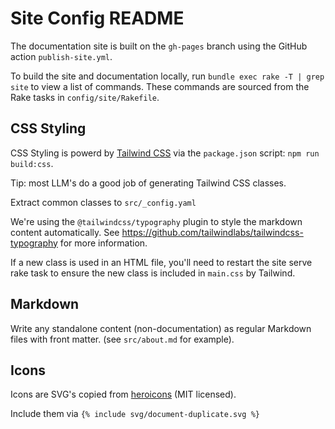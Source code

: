 # Site Config README

The documentation site is built on the `gh-pages` branch using the GitHub action `publish-site.yml`.

To build the site and documentation locally, run `bundle exec rake -T | grep site` to view a list of commands. These commands are sourced from the Rake tasks in `config/site/Rakefile`.

## CSS Styling

CSS Styling is powerd by [Tailwind CSS](https://tailwindcss.com/) via the `package.json` script: `npm run build:css`.

Tip: most LLM's do a good job of generating Tailwind CSS classes.

Extract common classes to `src/_config.yaml`

We're using the `@tailwindcss/typography` plugin to style the markdown content automatically. See https://github.com/tailwindlabs/tailwindcss-typography for more information.

If a new class is used in an HTML file, you'll need to restart the site serve rake task to ensure the new class is included in `main.css` by Tailwind.

## Markdown

Write any standalone content (non-documentation) as regular Markdown files with front matter. (see `src/about.md` for example).

## Icons

Icons are SVG's copied from [heroicons](https://heroicons.com/) (MIT licensed).

Include them via `{% include svg/document-duplicate.svg %}`

